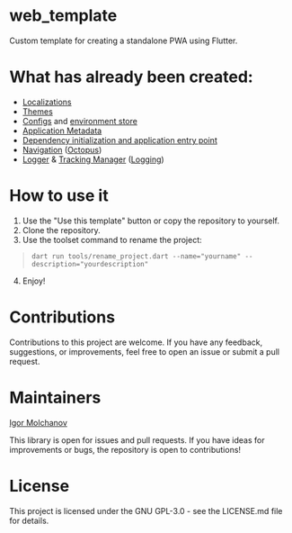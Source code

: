 # web_template

Custom template for creating a standalone PWA using Flutter.

# What has already been created:

- [Localizations](lib/src/common/localizations/intl_en.arb)
- [Themes](lib/src/common/theme/theme_resolver.dart)
- [Configs](config/config_development.json) and [environment store](lib/src/common/environment/environment_store.dart)
- [Application Metadata](lib/src/common/app_metadata/app_metadata.dart)
- [Dependency initialization and application entry point](lib/src/common/application/application.dart)
- [Navigation](lib/src/common/navigation/routes.dart) ([Octopus](https://pub.dev/packages/octopus))
- [Logger](lib/src/common/logger/logger.dart) & [Tracking Manager](lib/src/common/logger/logger_tracking_manager.dart) ([Logging](https://pub.dev/packages/logging))

# How to use it

1. Use the "Use this template" button or copy the repository to yourself.
2. Clone the repository.
3. Use the toolset command to rename the project:

> `dart run tools/rename_project.dart --name="yourname" --description="yourdescription"`

4. Enjoy!

# Contributions

Contributions to this project are welcome. If you have any feedback, suggestions, or improvements, feel free to open an issue or submit a pull request.

# Maintainers

[Igor Molchanov](https://github.com/meg4cyberc4t)

This library is open for issues and pull requests. If you have ideas for improvements or bugs, the repository is open to contributions!

# License

This project is licensed under the GNU GPL-3.0 - see the LICENSE.md file for details.
